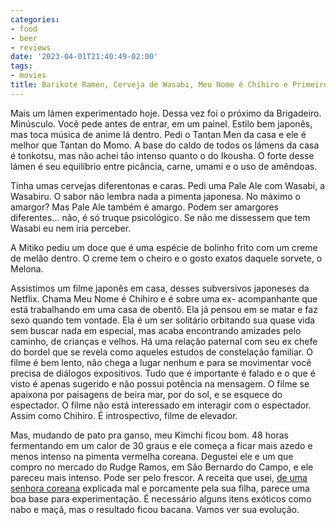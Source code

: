 ```yaml
---
categories:
- food
- beer
- reviews
date: '2023-04-01T21:40:49-02:00'
tags:
- movies
title: Barikote Ramen, Cerveja de Wasabi, Meu Nome é Chihiro e Primeiro Kimchi
---
```


Mais um lámen experimentado hoje. Dessa vez foi o próximo da Brigadeiro. Minúsculo. Você pede antes de entrar, em um painel. Estilo bem japonês, mas toca música de anime lá dentro. Pedi o Tantan Men da casa e ele é melhor que Tantan do Momo. A base do caldo de todos os lámens da casa é tonkotsu, mas não achei tão intenso quanto o do Ikousha. O forte desse lámen é seu equilíbrio entre picância, carne, umami e o uso de amêndoas.

Tinha umas cervejas diferentonas e caras. Pedi uma Pale Ale com Wasabi, a Wasabiru. O sabor não lembra nada a pimenta japonesa. No máximo o amargor? Mas Pale Ale também é amargo. Podem ser amargores diferentes... não, é só truque psicológico. Se não me dissessem que tem Wasabi eu nem iria perceber.

A Mitiko pediu um doce que é uma espécie de bolinho frito com um creme de melão dentro. O creme tem o cheiro e o gosto exatos daquele sorvete, o Melona.

Assistimos um filme japonês em casa, desses subversivos japoneses da Netflix. Chama Meu Nome é Chihiro e é sobre uma ex- acompanhante que está trabalhando em uma casa de obentô. Ela já pensou em se matar e faz sexo quando tem vontade. Ela é um ser solitário orbitando sua quase vida sem buscar nada em especial, mas acaba encontrando amizades pelo caminho, de crianças e velhos. Há uma relação paternal com seu ex chefe do bordel que se revela como aqueles estudos de constelação familiar. O filme é bem lento, não chega a lugar nenhum e para se movimentar você precisa de diálogos expositivos. Tudo que é importante é falado e o que é visto é apenas sugerido e não possui potência na mensagem. O filme se apaixona por paisagens de beira mar, por do sol, e se esquece do espectador. O filme não está interessado em interagir com o espectador. Assim como Chihiro. É introspectivo, filme de elevador.

Mas, mudando de pato pra ganso, meu Kimchi ficou bom. 48 horas fermentando em um calor de 30 graus e ele começa a ficar mais azedo e menos intenso na pimenta vermelha coreana. Degustei ele e um que compro no mercado do Rudge Ramos, em São Bernardo do Campo, e ele pareceu mais intenso. Pode ser pelo frescor. A receita que usei, [de uma senhora coreana](https://youtu.be/msk8T3Q1FGI) explicada mal e porcamente pela sua filha, parece uma boa base para experimentação. É necessário alguns itens exóticos como nabo e maçã, mas o resultado ficou bacana. Vamos ver sua evolução.